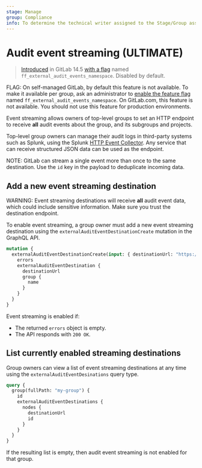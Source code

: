 ```yaml
---
stage: Manage
group: Compliance
info: To determine the technical writer assigned to the Stage/Group associated with this page, see https://about.gitlab.com/handbook/engineering/ux/technical-writing/#assignments
---
```


# Audit event streaming **(ULTIMATE)**

> [Introduced](https://gitlab.com/gitlab-org/gitlab/-/issues/332747) in GitLab 14.5 [with a flag](../administration/feature_flags.md) named `ff_external_audit_events_namespace`. Disabled by default.

FLAG:
On self-managed GitLab, by default this feature is not available. To make it available per group, ask an administrator to [enable the feature flag](../administration/feature_flags.md) named `ff_external_audit_events_namespace`. On GitLab.com, this feature is not available.
You should not use this feature for production environments.

Event streaming allows owners of top-level groups to set an HTTP endpoint to receive **all** audit events about the group, and its
subgroups and projects.

Top-level group owners can manage their audit logs in third-party systems such as Splunk, using the Splunk
[HTTP Event Collector](https://docs.splunk.com/Documentation/Splunk/8.2.2/Data/UsetheHTTPEventCollector). Any service that can receive
structured JSON data can be used as the endpoint.

NOTE:
GitLab can stream a single event more than once to the same destination. Use the `id` key in the payload to deduplicate incoming data.

## Add a new event streaming destination

WARNING:
Event streaming destinations will receive **all** audit event data, which could include sensitive information. Make sure you trust the destination endpoint.

To enable event streaming, a group owner must add a new event streaming destination using the `externalAuditEventDestinationCreate` mutation
in the GraphQL API.

```graphql
mutation {
  externalAuditEventDestinationCreate(input: { destinationUrl: "https://mydomain.io/endpoint/ingest", groupPath: "my-group" } ) {
    errors
    externalAuditEventDestination {
      destinationUrl
      group {
        name
      }
    }
  }
}
```

Event streaming is enabled if:

- The returned `errors` object is empty.
- The API responds with `200 OK`.

## List currently enabled streaming destinations

Group owners can view a list of event streaming destinations at any time using the `externalAuditEventDesinations` query type.

```graphql
query {
  group(fullPath: "my-group") {
    id
    externalAuditEventDestinations {
      nodes {
        destinationUrl
        id
      }
    }
  }
}
```

If the resulting list is empty, then audit event streaming is not enabled for that group.
